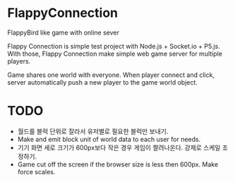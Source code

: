 # FlappyConnection
FlappyBird like game with online sever

Flappy Connection is simple test project with Node.js + Socket.io + P5.js. With those, Flappy Connection make simple web game server for multiple players.

Game shares one world with everyone. When player connect and click, server automatically push a new player to the game world object.

# TODO

- 월드를 블럭 단위로 잘라서 유저별로 필요한 블럭만 보내기. 
- Make and emit block unit of world data to each user for needs.
- 기기 화면 세로 크기가 600px보다 작은 경우 게임이 짤려나온다. 강제로 스케일 조정하기. 
- Game cut off the screen if the browser size is less then 600px. Make force scales.
